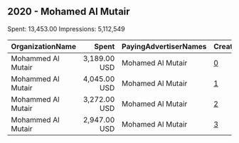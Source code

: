 ## 2020 - Mohamed Al Mutair 
Spent: 13,453.00
Impressions: 5,112,549

|OrganizationName|Spent|PayingAdvertiserNames|CreativeUrls|Impressions|Genders|AgeBrackets|CountryCodes|BillingAddresses|CandidateBallotInformation|
|:---|---:|:---|:---|---:|:---|:---|:---|:---|:---|
|Mohammed Al Mutair|3,189.00 USD|Mohamed Al Mutair|[0](https://www.snap.com/political-ads/asset/12b65390f8243f7d3721ee81f33a58c7e35447780f13ee1ee52ec1bbdaa60b4d?mediaType=mp4)|1,449,347||21+|kuwait|KW|Mohamed Al Mutair|
|Mohammed Al Mutair|4,045.00 USD|Mohamed Al Mutair|[1](https://www.snap.com/political-ads/asset/73207b7d26403ef582cb9852a4d743547366bd5cc39ed87b6029cf6fccdae709?mediaType=mp4)|1,283,676||21+|kuwait|KW|Mohamed Al Mutair|
|Mohammed Al Mutair|3,272.00 USD|Mohamed Al Mutair|[2](https://www.snap.com/political-ads/asset/07c222f7fdb29f04c90ed1bf75b2745e6157ec668040bf6eba5ad2852245b061?mediaType=mp4)|1,268,685||21+|kuwait|KW|Mohamed Al Mutair|
|Mohammed Al Mutair|2,947.00 USD|Mohamed Al Mutair|[3](https://www.snap.com/political-ads/asset/07c222f7fdb29f04c90ed1bf75b2745e6157ec668040bf6eba5ad2852245b061?mediaType=mp4)|1,110,841||21+|kuwait|KW|Mohamed Al Mutair|
